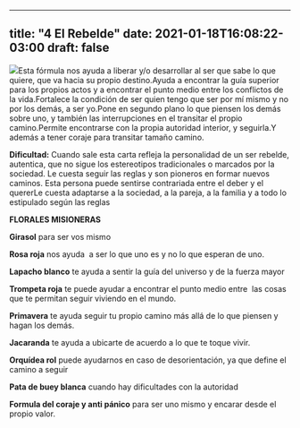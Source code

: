 
---
title: "4 El Rebelde"
date: 2021-01-18T16:08:22-03:00
draft: false
--- 
        

 


![](images/4.jpg)Esta fórmula nos ayuda a liberar y/o desarrollar al ser que sabe lo que quiere, que va hacia su propio destino.Ayuda a encontrar la guía superior para los propios actos y a encontrar el punto medio entre los conflictos de la vida.Fortalece la condición de ser quien tengo que ser por mí mismo y no por los demás, a ser yo.Pone en segundo plano lo que piensen los demás sobre uno, y también las interrupciones en el transitar el propio camino.Permite encontrarse con la propia autoridad interior, y seguirla.Y además a tener coraje para transitar tamaño camino.  

**Dificultad:**  Cuando sale esta carta refleja la personalidad de un ser rebelde, autentica, que no sigue los estereotipos tradicionales o marcados por la sociedad. Le cuesta seguir las reglas y son pioneros en formar nuevos caminos. Esta persona puede sentirse contrariada entre el deber y el quererLe cuesta adaptarse a la sociedad, a la pareja, a la familia y a todo lo estipulado según las reglas    

**FLORALES MISIONERAS** 

**Girasol**  para ser vos mismo

**Rosa roja**  nos ayuda  a ser lo que uno es y no lo que esperan de uno.

**Lapacho blanco**  te ayuda a sentir la guía del universo y de la fuerza mayor

**Trompeta roja**  te puede ayudar a encontrar el punto medio entre  las cosas que te permitan seguir viviendo en el mundo.

**Primavera**  te ayuda seguir tu propio camino más allá de lo que piensen y hagan los demás.

**Jacaranda**  te ayuda a ubicarte de acuerdo a lo que te toque vivir.

**Orquídea rol**  puede ayudarnos en caso de desorientación, ya que define el camino a seguir

**Pata de buey blanca**  cuando hay dificultades con la autoridad

**Formula del coraje y anti pánico**  para ser uno mismo y encarar desde el propio valor.   




